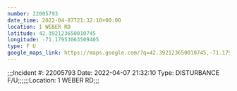 ```yaml
---
number: 22005793
date_time: 2022-04-07T21:32:10+00:00
location: 1 WEBER RD
latitude: 42.392123650010745
longitude: -71.17953063509405
type: F U
google_maps_link: https://maps.google.com/?q=42.392123650010745,-71.17953063509405
---
```


;;;Incident #: 22005793  Date: 2022-04-07 21:32:10   Type: DISTURBANCE F/U;;;;;;Location: 1 WEBER RD;;;
